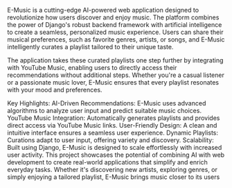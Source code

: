 E-Music is a cutting-edge AI-powered web application designed to revolutionize how users discover and enjoy music. The platform combines the power of Django's robust backend framework with artificial intelligence to create a seamless, personalized music experience. Users can share their musical preferences, such as favorite genres, artists, or songs, and E-Music intelligently curates a playlist tailored to their unique taste.

The application takes these curated playlists one step further by integrating with YouTube Music, enabling users to directly access their recommendations without additional steps. Whether you're a casual listener or a passionate music lover, E-Music ensures that every playlist resonates with your mood and preferences.

Key Highlights:
AI-Driven Recommendations: E-Music uses advanced algorithms to analyze user input and predict suitable music choices.
YouTube Music Integration: Automatically generates playlists and provides direct access via YouTube Music links.
User-Friendly Design: A clean and intuitive interface ensures a seamless user experience.
Dynamic Playlists: Curations adapt to user input, offering variety and discovery.
Scalability: Built using Django, E-Music is designed to scale effortlessly with increased user activity.
This project showcases the potential of combining AI with web development to create real-world applications that simplify and enrich everyday tasks. Whether it's discovering new artists, exploring genres, or simply enjoying a tailored playlist, E-Music brings music closer to its users
